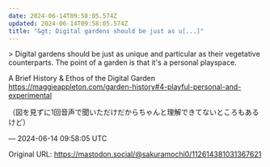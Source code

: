 ```yaml
---
date: 2024-06-14T09:58:05.574Z
updated: 2024-06-14T09:58:05.574Z
title: "&gt; Digital gardens should be just as u[...]"
---
```


<p>&gt; Digital gardens should be just as unique and particular as their vegetative counterparts. The point of a garden is that it&#39;s a personal playspace.</p><p>A Brief History &amp; Ethos of the Digital Garden <a href="https://maggieappleton.com/garden-history#4-playful-personal-and-experimental" target="_blank" rel="nofollow noopener" translate="no"><span class="invisible">https://</span><span class="ellipsis">maggieappleton.com/garden-hist</span><span class="invisible">ory#4-playful-personal-and-experimental</span></a></p><p>（図を見ずに1回音声で聞いただけだからちゃんと理解できてないところもあるけど）</p>

&mdash; 2024-06-14 09:58:05 UTC

Original URL: https://mastodon.social/@sakuramochi0/112614381031367621
